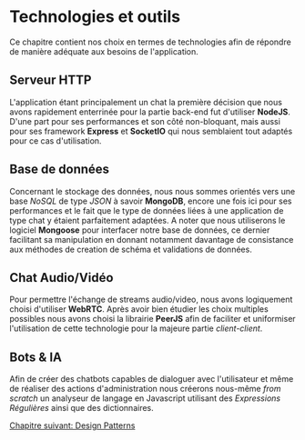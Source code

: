 # Technologies et outils

Ce chapitre contient nos choix en termes de technologies afin de répondre de manière adéquate aux besoins de l'application.

## Serveur HTTP

L'application étant principalement un chat la première décision que nous avons rapidement enterrinée pour la partie back-end fut d'utiliser **NodeJS**. D'une part pour ses performances et son côté non-bloquant, mais aussi pour ses framework **Express** et **SocketIO** qui nous semblaient tout adaptés pour ce cas d'utilisation.

## Base de données

Concernant le stockage des données, nous nous sommes orientés vers une base *NoSQL* de type *JSON* à savoir **MongoDB**, encore une fois ici pour ses performances et le fait que le type de données liées à une application de type chat y étaient parfaitement adaptées.
A noter que nous utiliserons le logiciel **Mongoose** pour interfacer notre base de données, ce dernier facilitant sa manipulation en donnant notamment davantage de consistance aux méthodes de creation de schéma et validations de données.

## Chat Audio/Vidéo

Pour permettre l'échange de streams audio/video, nous avons logiquement choisi d'utiliser **WebRTC**. Après avoir bien étudier les choix  multiples possibles nous avons choisi la librairie **PeerJS** afin de faciliter et uniformiser l'utilisation de cette technologie pour la majeure partie *client-client*.

## Bots & IA

Afin de créer des chatbots capables de dialoguer avec l'utilisateur et même de réaliser des actions d'administration nous créerons nous-même *from scratch* un analyseur de langage en Javascript utilisant des *Expressions Régulières* ainsi que des dictionnaires.

<a href="{{ site.baseUrl }}back-end/design-patterns.md/" class="btn btn-green">Chapitre suivant: Design Patterns</a>
